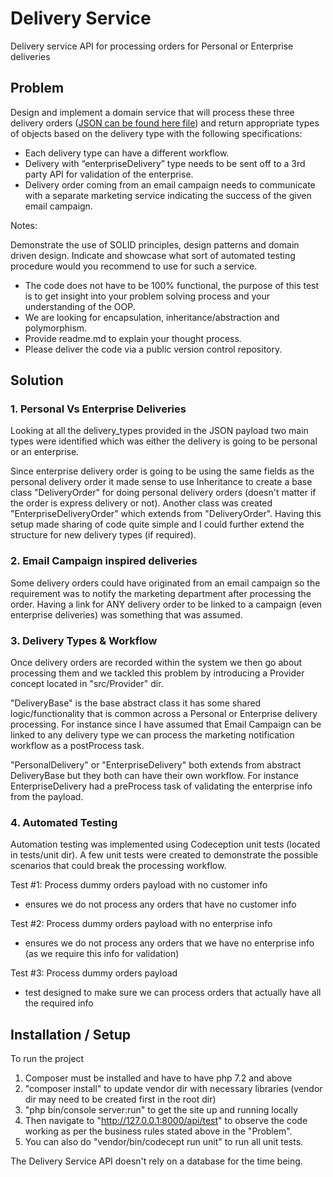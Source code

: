 # Delivery Service
Delivery service API for processing orders for Personal or Enterprise deliveries

## Problem

Design and implement a domain service that will process these three delivery orders
([JSON can be found here file](var/data/test_payload.json)) and return appropriate types of objects based on the delivery type with
the following specifications:

- Each delivery type can have a different workflow.
- Delivery with “enterpriseDelivery” type needs to be sent off to a 3rd party API
for validation of the enterprise.
- Delivery order coming from an email campaign needs to communicate with a
separate marketing service indicating the success of the given email campaign.


Notes:

Demonstrate the use of SOLID principles, design patterns and domain driven design.
Indicate and showcase what sort of automated testing procedure would you recommend
to use for such a service.
-  The code does not have to be 100% functional, the purpose of this test is to get
insight into your problem solving process and your understanding of the OOP.
- We are looking for encapsulation, inheritance/abstraction and polymorphism.
- Provide readme.md to explain your thought process.
- Please deliver the code via a public version control repository.

## Solution

### 1. Personal Vs Enterprise Deliveries

Looking at all the delivery_types provided in the JSON payload two main types were identified which was either the
delivery is going to be personal or an enterprise.

Since enterprise delivery order is going to be using the same fields as the personal delivery order it made sense to
use Inheritance to create a base class "DeliveryOrder" for doing personal delivery orders (doesn't matter if the order
is express delivery or not). Another class was created "EnterpriseDeliveryOrder" which extends from "DeliveryOrder".
Having this setup made sharing of code quite simple and I could further extend the structure for new delivery types
(if required).

### 2. Email Campaign inspired deliveries

Some delivery orders could have originated from an email campaign so the requirement was to notify the marketing
department after processing the order. Having a link for ANY delivery order to be linked to a campaign (even enterprise
deliveries) was something that was assumed.

### 3. Delivery Types & Workflow

Once delivery orders are recorded within the system we then go about processing them and we tackled this problem by
introducing a Provider concept located in "src/Provider" dir.

"DeliveryBase" is the base abstract class it has some shared logic/functionality that is common across a Personal or
Enterprise delivery processing. For instance since I have assumed that Email Campaign can be linked to any delivery
type we can process the marketing notification workflow as a postProcess task.

"PersonalDelivery" or "EnterpriseDelivery" both extends from abstract DeliveryBase but they both can have their own
workflow. For instance EnterpriseDelivery had a preProcess task of validating the enterprise info from the payload.

### 4. Automated Testing

Automation testing was implemented using Codeception unit tests (located in tests/unit dir).
A few unit tests were created to demonstrate the possible scenarios that could break the processing workflow.

Test #1: Process dummy orders payload with no customer info
- ensures we do not process any orders that have no customer info

Test #2: Process dummy orders payload with no enterprise info
- ensures we do not process any orders that we have no enterprise info (as we require this info for validation)

Test #3: Process dummy orders payload
- test designed to make sure we can process orders that actually have all the required info

## Installation / Setup

To run the project
1. Composer must be installed and have to have php 7.2 and above
2. "composer install" to update vendor dir with necessary libraries (vendor dir may need to be created first in the root dir)
2. "php bin/console server:run" to get the site up and running locally
4. Then navigate to  "http://127.0.0.1:8000/api/test" to observe the 
code working as per the business rules stated above in the "Problem".
5. You can also do "vendor/bin/codecept run unit" to run all unit tests.

The Delivery Service API doesn't rely on a database for the time being.
